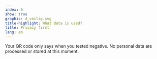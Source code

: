 ```yaml
---
index: 5
show: true
graphic: 4_veilig.svg
title-highlight: What data is used?
title: Privacy first
lang: en
---
```

Your QR code only says when you tested negative. No personal data are processed or stored at this moment.
